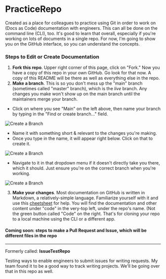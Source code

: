 # PracticeRepo

Created as a place for colleagues to practice using Git in order to work on (Docs as Code) documentation with engineers. This can all be done on the command line (CLI), too. It's good to learn that overall, especially if you're working on lots of documents in a single repo. For now, I'm going to show you on the GitHub interface, so you can understand the concepts. 

### Steps to Edit or Create Documentation
1. **Fork this repo**. Upper right corner of this page, click on "Fork." Now you have a copy of this repo in your own GitHub. Go look for that now. A copy of this README will be there as well as everything else in the repo. 
2. **Make a branch**. This is so you don't mess up the "main" branch (sometimes called "master" branch), which is the *live* branch. Any changes you make won't show up on the main branch until the maintainers merge your branch. 
  - Click on where you see "Main" on the left above, then name your branch by typing in the "Find or create branch..." field.

![Create a Branch](https://github.com/christinerose/PracticeRepo/blob/main/Images/branch.png)

  - Name it with something short & relevant to the changes you're making.
  - Once you type in the name, it will appear right below. Click on that to create it. 

![Create a Branch](https://github.com/christinerose/PracticeRepo/blob/main/Images/branch2.png)

  - Navigate to it in that dropdown menu if it doesn't directly take you there, which it should. Just ensure you're on the correct branch when you're working. 

![Create a Branch](https://github.com/christinerose/PracticeRepo/blob/main/Images/branch3.png)

3. **Make your changes**. Most documentation on GitHub is written in Markdown, a relatively-simple language. Familiarize yourself with it and use this [cheetsheet](https://www.markdownguide.org/cheat-sheet/) for help. You will find the documentation and other content under "code" in the very-top left, under the repo's name. (Not the green button called "Code" on the right. That's for cloning your repo to a local machine using the CLI or a different app.

#### Coming soon: steps to make a Pull Request and Issue, which will be different files in the repo

---

Formerly called: **IssueTestRepo**

Testing ways to enable engineers to submit issues for writing requests. My team found it to be a good way to track writing projects. We'll be going over that in this repo as well. 
